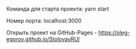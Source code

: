 Команда для старта проекта: yarn start 

Номер порта: localhost:3000

Открыть проект на GitHub-Pages - https://oleg-egorov.github.io/StolovayRU/